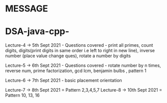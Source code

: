 # MESSAGE
# DSA-java-cpp-

Lecture-4 -> 5th Sept 2021 - Questions covered - print all primes, count digits, digits(print digits in same order i.e left to right in new line), inverse number (place value change ques), rotate a number by digits 


Lecture-5 -> 6th Sept 2021 - Questions covered - rotate number by n times, reverse num, prime factorization, gcd lcm, benjamin bulbs , pattern 1

Lecture-6 -> 7th Sept 2021 - basic placement orientation

Lecture-7 -> 8th Sept 2021 = Pattern 2,3,4,5,7
Lecture-8 -> 10th Sept 2021 = Pattern 10, 13, 16    

